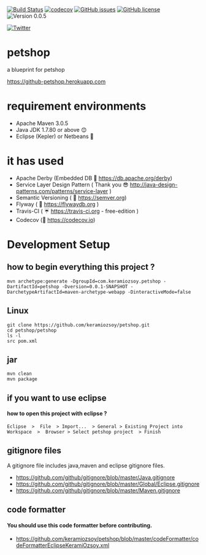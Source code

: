 [![Build Status](https://travis-ci.org/keramiozsoy/petshop.svg?branch=develop)](https://travis-ci.org/keramiozsoy/petshop)
[![codecov](https://codecov.io/gh/keramiozsoy/petshop/branch/develop/graph/badge.svg)](https://codecov.io/gh/keramiozsoy/petshop)
[![GitHub issues](https://img.shields.io/github/issues/keramiozsoy/petshop.svg)](https://github.com/keramiozsoy/petshop/issues)
[![GitHub license](https://img.shields.io/github/license/keramiozsoy/petshop.svg)](https://github.com/keramiozsoy/petshop/blob/develop/LICENSE)
![Version 0.0.5](https://img.shields.io/badge/version-0.0.5-yellow.svg)

[![Twitter](https://img.shields.io/twitter/url/https/github.com/keramiozsoy/petshop.svg?style=social)](https://twitter.com/intent/tweet?text=Wooow:&url=https%3A%2F%2Fgithub.com%2Fkeramiozsoy%2Fpetshop)





# petshop
a blueprint for petshop

https://github-petshop.herokuapp.com

# requirement environments
- Apache Maven    3.0.5
- Java JDK        1.7.80 or above :blush:
- Eclipse (Kepler) or Netbeans :camel:
# it has used 
- Apache Derby (Embedded DB :floppy_disk: https://db.apache.org/derby)
- Service Layer Design Pattern ( Thank you :sunglasses: http://java-design-patterns.com/patterns/service-layer  )
- Semantic Versioning   ( :ghost: https://semver.org)
- Flyway   ( :microscope: https://flywaydb.org )
- Travis-CI ( :umbrella: https://travis-ci.org - free-edition )
- Codecov  (:thought_balloon:  https://codecov.io)

# Development Setup
## how to begin everything this project ?
```
mvn archetype:generate -DgroupId=com.keramiozsoy.petshop -DartifactId=petshop -Dversion=0.0.1-SNAPSHOT -DarchetypeArtifactId=maven-archetype-webapp -DinteractiveMode=false
```

## Linux
```
git clone https://github.com/keramiozsoy/petshop.git
cd petshop/petshop
ls -l
src pom.xml
```

## jar
```
mvn clean
mvn package
```
## if you want to use eclipse
#### how to open this project with eclipse ?
```
Eclipse  >  File  > Import...  > General > Existing Project into Workspace  >  Browser > Select petshop project  > Finish
```
## gitignore files
A gitignore file includes java,maven and eclipse gitignore files.

 - https://github.com/github/gitignore/blob/master/Java.gitignore
 - https://github.com/github/gitignore/blob/master/Global/Eclipse.gitignore
 - https://github.com/github/gitignore/blob/master/Maven.gitignore

## code formatter
#### You should use this code formatter before contributing.
 - https://github.com/keramiozsoy/petshop/blob/master/codeFormatter/codeFormatterEclipseKeramiOzsoy.xml
